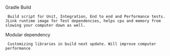 Gradle Build

     Build script for Unit, Integration, End to end and Performance tests. JLink runtime image for Test dependencies, helps cpu and memory from slowing your computer down as well.

Modular dependency

     Customizing libraries in build next update. Will improve computer performance




